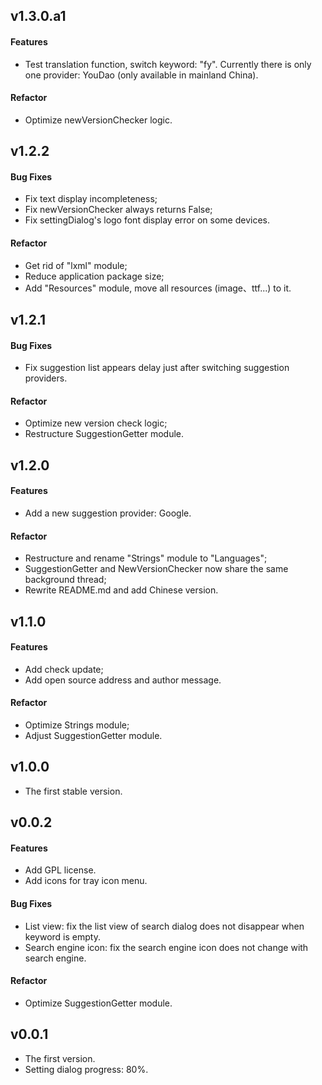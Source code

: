 ## v1.3.0.a1
#### Features
- Test translation function, switch keyword: "fy". Currently there is only one provider: YouDao (only available in mainland China).

#### Refactor
- Optimize newVersionChecker logic.

## v1.2.2
#### Bug Fixes
- Fix text display incompleteness;
- Fix newVersionChecker always returns False;
- Fix settingDialog's logo font display error on some devices.

#### Refactor
- Get rid of "lxml" module;
- Reduce application package size;
- Add "Resources" module, move all resources (image、ttf...) to it.

## v1.2.1
#### Bug Fixes
- Fix suggestion list appears delay just after switching suggestion providers.

#### Refactor
- Optimize new version check logic;
- Restructure SuggestionGetter module. 

## v1.2.0
#### Features
- Add a new suggestion provider: Google.
#### Refactor
- Restructure and rename "Strings" module to "Languages";
- SuggestionGetter and NewVersionChecker now share the same background thread;
- Rewrite README.md and add Chinese version.

## v1.1.0
#### Features
- Add check update;
- Add open source address and author message.
#### Refactor
- Optimize Strings module;
- Adjust SuggestionGetter module.

## v1.0.0
- The first stable version.

## v0.0.2
#### Features
- Add GPL license.
- Add icons for tray icon menu.
#### Bug Fixes
- List view: fix the list view of search dialog does not disappear when keyword is empty.
- Search engine icon: fix the search engine icon does not change with search engine.
#### Refactor
- Optimize SuggestionGetter module.

## v0.0.1
- The first version.
- Setting dialog progress: 80%.